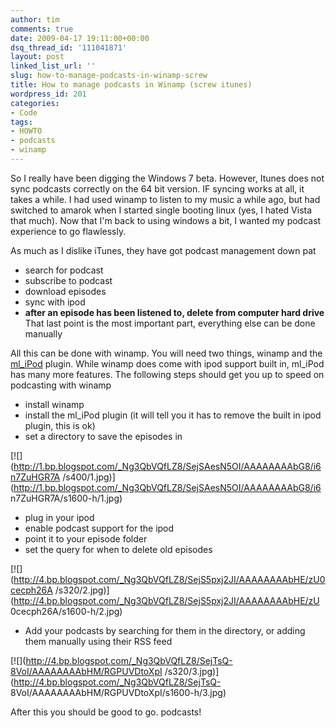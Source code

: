 ```yaml
---
author: tim
comments: true
date: 2009-04-17 19:11:00+00:00
dsq_thread_id: '111041871'
layout: post
linked_list_url: ''
slug: how-to-manage-podcasts-in-winamp-screw
title: How to manage podcasts in Winamp (screw itunes)
wordpress_id: 201
categories:
- Code
tags:
- HOWTO
- podcasts
- winamp
---
```


So I really have been digging the Windows 7 beta.  However, Itunes does not
sync podcasts correctly on the 64 bit version.  IF syncing works at all, it
takes a while. I had used winamp to listen to my music a while ago, but had
switched to amarok when I started single booting linux (yes, I hated Vista
that much).  Now that I'm back to using windows a bit, I wanted my podcast
experience to go flawlessly.  
  
As much as I dislike iTunes, they have got podcast management down pat  

  * search for podcast
  * subscribe to podcast
  * download episodes
  * sync with ipod
  * **after an episode has been listened to, delete from computer hard drive**
That last point is the most important part, everything else can be done
manually  
  
All this can be done with winamp. You will need two things, winamp and the
[ml_iPod](http://mlipod.sourceforge.net/?page=downloads) plugin.  While winamp
does come with ipod support built in, ml_iPod has many more features.  The
following steps should get you up to speed on podcasting with winamp  

  * install winamp
  * install the ml_iPod plugin (it will tell you it has to remove the built in ipod plugin, this is ok)
  * set a directory to save the episodes in  
  
  
  

[![](http://1.bp.blogspot.com/_Ng3QbVQfLZ8/SejSAesN5OI/AAAAAAAAbG8/i6n7ZuHGR7A
/s400/1.jpg)](http://1.bp.blogspot.com/_Ng3QbVQfLZ8/SejSAesN5OI/AAAAAAAAbG8/i6
n7ZuHGR7A/s1600-h/1.jpg)

  * plug in your ipod
  * enable podcast support for the ipod
  * point it to your episode folder
  * set the query for when to delete old episodes  
  
  
  

[![](http://4.bp.blogspot.com/_Ng3QbVQfLZ8/SejS5pxj2JI/AAAAAAAAbHE/zU0cecph26A
/s320/2.jpg)](http://4.bp.blogspot.com/_Ng3QbVQfLZ8/SejS5pxj2JI/AAAAAAAAbHE/zU
0cecph26A/s1600-h/2.jpg)

  * Add your podcasts by searching for them in the directory, or adding them manually using their RSS feed  
  
  
  

[![](http://4.bp.blogspot.com/_Ng3QbVQfLZ8/SejTsQ-8VoI/AAAAAAAAbHM/RGPUVDtoXpI
/s320/3.jpg)](http://4.bp.blogspot.com/_Ng3QbVQfLZ8/SejTsQ-
8VoI/AAAAAAAAbHM/RGPUVDtoXpI/s1600-h/3.jpg)

After this you should be good to go. podcasts!

